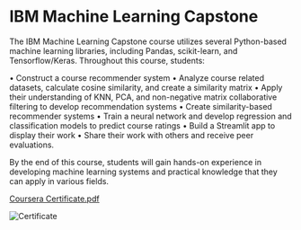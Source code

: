 # IBM Machine Learning Capstone

The IBM Machine Learning Capstone course utilizes several Python-based machine learning libraries, including Pandas, scikit-learn, and Tensorflow/Keras. Throughout this course, students:

• Construct a course recommender system • Analyze course related datasets, calculate cosine similarity, and create a similarity matrix • Apply their understanding of KNN, PCA, and non-negative matrix collaborative filtering to develop recommendation systems • Create similarity-based recommender systems • Train a neural network and develop regression and classification models to predict course ratings • Build a Streamlit app to display their work • Share their work with others and receive peer evaluations.

By the end of this course, students will gain hands-on experience in developing machine learning systems and practical knowledge that they can apply in various fields.


[Coursera Certificate.pdf](https://github.com/ghaskari/Machine-Learning-Capstone/files/11085578/Coursera.LC7Y8UKGD6UY.pdf)

![Certificate](https://user-images.githubusercontent.com/103450551/228135469-925fd910-ea67-4e41-a312-0bb0e211072a.png)
